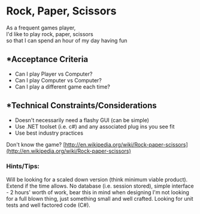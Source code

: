 ﻿# Rock, Paper, Scissors
                                                  
As a frequent games player,                      
I'd like to play rock, paper, scissors           
so that I can spend an hour of my day having fun 
                                                  
 ## *Acceptance Criteria                              
  - Can I play Player vs Computer?                
  - Can I play Computer vs Computer?              
  - Can I play a different game each time?

## *Technical Constraints/Considerations
                                                  
 - Doesn't necessarily need a flashy GUI (can be simple)                                
 - Use .NET toolset (i.e. c#) and any associated plug ins you see fit 			   
 - Use best industry practices         	   

 
Don't know the game? [http://en.wikipedia.org/wiki/Rock-paper-scissors](http://en.wikipedia.org/wiki/Rock-paper-scissors)

### Hints/Tips:

Will be looking for a scaled down version (think minimum viable product). Extend if the time allows.
No database (i.e. session stored), simple interface - 2 hours' worth of work, bear this in mind when designing
I'm not looking for a full blown thing, just something small and well crafted.
Looking for unit tests and well factored code (C#).